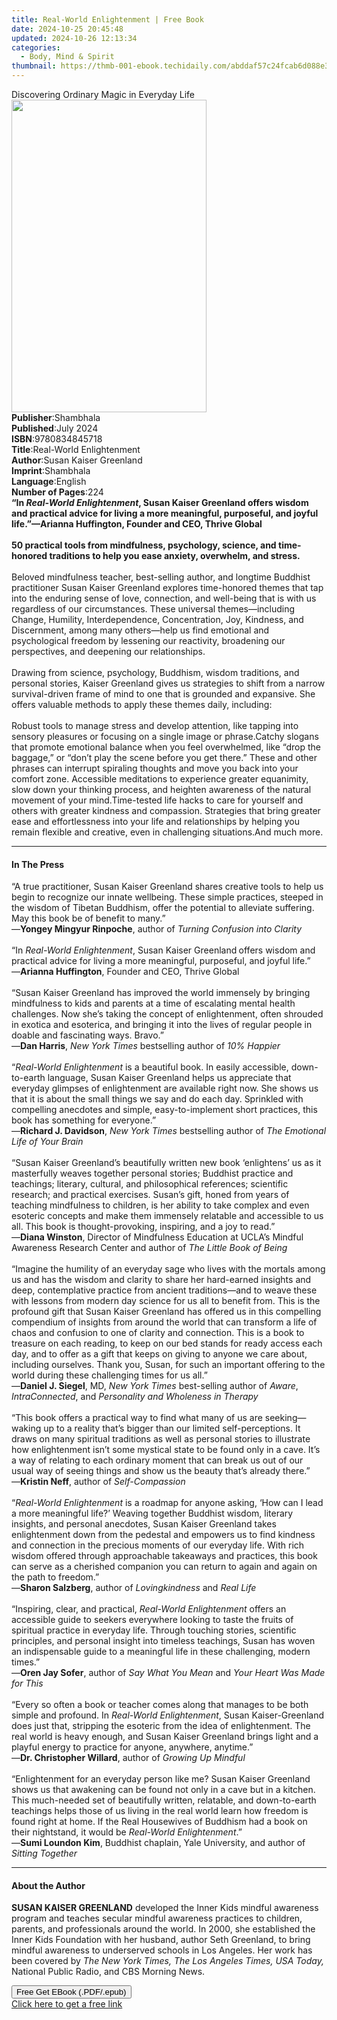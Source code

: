 ```yaml
---
title: Real-World Enlightenment | Free Book
date: 2024-10-25 20:45:48
updated: 2024-10-26 12:13:34
categories:
  - Body, Mind & Spirit
thumbnail: https://thmb-001-ebook.techidaily.com/abddaf57c24fcab6d088e3fd9fb45d8da862c99a6d86111f7ed02b7fde74ec27.jpg
---
```

<main id="book-container">
  <div class="flex flex-col">
    <div class="book-brief flex-1 py-6 px-4 sm:p-6 md:py-10 md:px-8">
      <!-- brief-->
      <div class="book-brief-main">
        Discovering Ordinary Magic in Everyday Life
      </div>
    </div>
    <div
      class="book-meta-info flex-1 grid gap-4 col-start-1 col-end-3 row-start-1 sm:mb-6 sm:grid-cols-4 lg:gap-6 lg:col-start-2 lg:row-end-6 lg:row-span-6 lg:mb-0"
    >
      <div
        class="book-meta-info-left place-content-center mt-4 p-4 text-sm leading-6 col-start-2 col-span-2 dark:text-slate-400"
      >
        <img
          class="w-full h-500 object-cover rounded-lg sm:h-255 sm:col-span-2 lg:col-span-full"
          src="https://img-001-ebook.techidaily.com/acd94a596540ed5da11b5712553f362c616e69c753c4b972c65479ecb220829a.jpg"
          alt=""
          width="312"
          height="500"
        />
      </div>
      <div
        class="book-meta-info-right mt-2 col-start-1 row-start-2 col-span-3 self-center"
      >
        <!-- meta data  -->
        <div class="flex flex-col px-4 md:px-8">
          <div class="flex-1">
            <strong>Publisher</strong>:<span class="px-2">Shambhala</span>
          </div>
          <div class="flex-1">
            <strong>Published</strong>:<span class="px-2">July 2024</span>
          </div>
          <div class="flex-1">
            <strong>ISBN</strong>:<span class="px-2">9780834845718</span>
          </div>
          <div class="flex-1">
            <strong>Title</strong>:<span class="px-2"
              >Real-World Enlightenment</span
            >
          </div>
          <div class="flex-1">
            <strong>Author</strong>:<span class="px-2"
              >Susan Kaiser Greenland</span
            >
          </div>
          <div class="flex-1">
            <strong>Imprint</strong>:<span class="px-2">Shambhala</span>
          </div>
          <div class="flex-1">
            <strong>Language</strong>:<span class="px-2">English</span>
          </div>
          <div class="flex-1">
            <strong>Number of Pages</strong>:<span class="px-2">224</span>
          </div>
        </div>
      </div>
    </div>
    <div class="book-description flex-1 py-6 px-4 sm:p-6 md:py-10 md:px-8">
      <div class="book-description-main">
        <div accordion-content="" id="description">
          <b
            >“In <i>Real-World Enlightenment</i>, Susan Kaiser Greenland offers
            wisdom and practical advice for living a more meaningful,
            purposeful, and joyful life.”—Arianna Huffington, Founder and CEO,
            Thrive Global </b
          ><br />
          &nbsp;<br />
          <b
            >50 practical tools from mindfulness, psychology, science, and
            time-honored traditions to help you ease anxiety, overwhelm, and
            stress.</b
          ><br />
          &nbsp;<br />
          Beloved mindfulness teacher, best-selling author, and longtime
          Buddhist practitioner Susan Kaiser Greenland explores time-honored
          themes that tap into the enduring sense of love, connection, and
          well-being that is with us regardless of our circumstances. These
          universal themes—including Change, Humility, Interdependence,
          Concentration, Joy, Kindness, and Discernment, among many others—help
          us find emotional and psychological freedom by lessening our
          reactivity, broadening our perspectives, and deepening our
          relationships.&nbsp;&nbsp;&nbsp;<br />
          &nbsp;<br />
          Drawing from science, psychology, Buddhism, wisdom traditions, and
          personal stories, Kaiser Greenland gives us strategies to shift from a
          narrow survival-driven frame of mind to one that is grounded and
          expansive. She offers valuable methods to apply these themes daily,
          including:<br /><br />
          Robust tools to manage stress and develop attention, like tapping into
          sensory pleasures or focusing on a single image or phrase.Catchy
          slogans that promote emotional balance when you feel overwhelmed, like
          “drop the baggage,” or “don’t play the scene before you get there.”
          These and other phrases can interrupt spiraling thoughts and move you
          back into your comfort zone.&nbsp;Accessible meditations to experience
          greater equanimity, slow down your thinking process, and heighten
          awareness of the natural movement of your mind.Time-tested life hacks
          to care for yourself and others with greater kindness and
          compassion.&nbsp;Strategies that bring greater ease and effortlessness
          into your life and relationships by helping you remain flexible and
          creative, even in challenging situations.And much more.&nbsp;
        </div>
        <div class="accordion-fader"></div>
      </div>
    </div>
    <div class="book-excerpts flex-1 py-6 px-4 sm:p-6 md:py-10 md:px-8">
      <!-- excerpts-->
      <div class="book-excerpts-main">
        <hr />
        <h4 class="placeholder placeholder-heading">
          <span>In The Press</span>
        </h4>
        <p>
          “A true practitioner, Susan Kaiser Greenland shares creative tools to
          help us begin to recognize our innate wellbeing. These simple
          practices, steeped in the wisdom of Tibetan Buddhism, offer the
          potential to alleviate suffering. May this book be of benefit to
          many.”<br />
          —<b>Yongey Mingyur Rinpoche</b>, author of
          <i>Turning Confusion into Clarity</i><u> </u><br />
          &nbsp;<br />
          “In <i>Real-World Enlightenment</i>,&nbsp;Susan Kaiser Greenland<b
          > </b>offers wisdom and practical advice for living<b> </b>a more
          meaningful, purposeful, and joyful&nbsp;life.”<br />
          —<b>Arianna Huffington</b>, Founder and CEO, Thrive Global<br />
          &nbsp;<br />
          “Susan Kaiser Greenland has improved the world immensely by bringing
          mindfulness to kids and parents at a time of escalating mental health
          challenges. Now she’s taking the concept of enlightenment, often
          shrouded in exotica and esoterica, and bringing it into the lives of
          regular people in doable and fascinating ways. Bravo.”<br />
          —<b>Dan Harris</b>, <i>New York Times </i>bestselling author of
          <i>10% Happier</i> <br />
          &nbsp;<br />
          “<i>Real-World Enlightenment</i> is a beautiful book. In easily
          accessible, down-to-earth language, Susan Kaiser Greenland helps us
          appreciate that everyday glimpses of enlightenment are available right
          now. She shows us that it is about the small things we say and do each
          day. Sprinkled with compelling anecdotes and simple, easy-to-implement
          short practices, this book has something for everyone.”<br />
          —<b>Richard J. Davidson</b>, <i>New York Times</i> bestselling author
          of <i>The Emotional Life of Your Brain</i><br />
          &nbsp;<br />
          “Susan Kaiser Greenland’s beautifully written new book ‘enlightens’ us
          as it masterfully weaves together personal stories; Buddhist practice
          and teachings; literary, cultural, and philosophical references;
          scientific research; and practical exercises. Susan’s gift, honed from
          years of teaching mindfulness to children, is her ability to take
          complex and even esoteric concepts and make them immensely relatable
          and accessible to us all. This book is thought-provoking, inspiring,
          and a joy to read.”<br />
          —<b>Diana Winston</b>, Director of Mindfulness Education at UCLA’s
          Mindful Awareness Research Center and author of
          <i>The Little Book of Being</i><br />
          <u> </u><br />
          “Imagine the humility of an everyday sage who lives with the mortals
          among us and has the wisdom and clarity to share her hard-earned
          insights and deep, contemplative practice from ancient traditions—and
          to weave these with lessons from modern day science for us all to
          benefit from. This is the profound gift that Susan Kaiser Greenland
          has offered us in this compelling compendium of insights from around
          the world that can transform a life of chaos and confusion to one of
          clarity and connection. This is a book to treasure on each reading, to
          keep on our bed stands for ready access each day, and to offer as a
          gift that keeps on giving to anyone we care about, including
          ourselves. Thank you, Susan, for such an important offering to the
          world during these challenging times for us all.”<br />
          —<b>Daniel J. Siegel</b>, MD, <i>New York Times</i> best-selling
          author of <i>Aware</i>, <i>IntraConnected</i>, and
          <i>Personality and Wholeness in Therapy</i><br />
          &nbsp;<br />
          “This book offers a practical way to find what many of us are
          seeking—waking up to a reality that’s bigger than our limited
          self-perceptions. It draws on many spiritual traditions as well as
          personal stories to illustrate how enlightenment isn’t some mystical
          state to be found only in a cave. It’s a way of relating to each
          ordinary moment that can break us out of our usual way of seeing
          things and show us the beauty that’s already there.”<br />
          —<b>Kristin Neff</b>, author of <i>Self-Compassion</i><br />
          &nbsp;<br />
          “<i>Real-World Enlightenment</i> is a roadmap for anyone asking, ‘How
          can I lead a more meaningful life?’ Weaving together Buddhist wisdom,
          literary insights, and personal anecdotes, Susan Kaiser Greenland
          takes enlightenment down from the pedestal and empowers us to find
          kindness and connection in the precious moments of our everyday life.
          With rich wisdom offered through approachable takeaways and practices,
          this book can serve as a cherished companion you can return to again
          and again on the path to freedom.”<br />
          —<b>Sharon Salzberg</b>, author of <i>Lovingkindness</i> and
          <i>Real Life</i><br />
          <u> </u><br />
          “Inspiring, clear, and practical,
          <i>Real-World Enlightenment </i>offers an accessible guide to seekers
          everywhere looking to taste the fruits of spiritual practice in
          everyday life. Through touching stories, scientific principles, and
          personal insight into timeless teachings, Susan has woven an
          indispensable guide to a meaningful life in these challenging, modern
          times.”<br />
          —<b>Oren Jay Sofer</b>, author of <i>Say What You Mean </i>and
          <i>Your Heart Was Made for This</i><br />
          &nbsp;<br />
          “Every so often a book or teacher comes along that manages to be both
          simple and profound. In <i>Real-World Enlightenment</i>, Susan
          Kaiser-Greenland does just&nbsp;that, stripping the esoteric from the
          idea of enlightenment. The real world is heavy enough, and Susan
          Kaiser Greenland brings light and a playful energy to practice for
          anyone, anywhere, anytime.”<br />
          —<b>Dr. Christopher Willard</b>, author of <i>Growing Up Mindful</i
          ><br />
          <i> </i><br />
          “Enlightenment for an everyday person like me? Susan Kaiser Greenland
          shows us that awakening can be found not only in a cave but in a
          kitchen. This much-needed set of beautifully written, relatable, and
          down-to-earth teachings helps those of us living in the real world
          learn how freedom is found right at home. If the Real Housewives of
          Buddhism had a book on their nightstand, it would be<i>
            Real-World Enlightenment</i
          >.”<br />
          —<b>Sumi Loundon Kim</b>, Buddhist chaplain, Yale University, and
          author of<i> Sitting Together</i>
        </p>
      </div>
    </div>
    <div class="book-about-author flex-1 py-6 px-4 sm:p-6 md:py-10 md:px-8">
      <!-- about author-->
      <div class="book-main-author-main">
        <hr />
        <h4 class="placeholder placeholder-heading">
          <span>About the Author</span>
        </h4>
        <p>
          <b>SUSAN KAISER GREENLAND</b> ​developed the Inner Kids mindful
          awareness program and teaches secular mindful awareness practices to
          children, parents, and professionals around the world. In 2000, she
          established the Inner Kids Foundation with her husband, author Seth
          Greenland, to bring mindful awareness to underserved schools in Los
          Angeles. Her work has been covered by
          <i>The New York Times, The Los Angeles Times, USA Today,</i> National
          Public Radio, and CBS Morning News.
        </p>
      </div>
    </div>
    <div class="book-free-get flex-1 py-6 px-4 sm:p-6 md:py-10 md:px-8">
      <button
        id="btn-free-get"
        class="bg-blue-500 hover:bg-blue-700 text-white font-bold py-2 px-4 rounded"
      >
        Free Get EBook (.PDF/.epub)
      </button>
      <div id="countdown-display" class="px-2 text-lg mt-2"></div>
      <a
        id="free-link"
        class="hidden bg-blue-500 hover:bg-blue-700 text-white font-bold py-2 px-4 rounded"
        href="https://www.ebooks.com/en-us/book/211241752/real-world-enlightenment/susan-kaiser-greenland/"
        target="_blank"
        >Click here to get a free link</a
      >
    </div>
    <script>
      let countdownTime = 0;
      let countdownInterval = null;
      document
        .getElementById('btn-free-get')
        .addEventListener('click', startCountdown);
      function startCountdown() {
        countdownTime = new Date().getTime() + 60000 * 3;
        countdownInterval = setInterval(updateCountdown, 1000);
        document.getElementById('btn-free-get').disabled = true;
        document
          .getElementById('btn-free-get')
          .classList.add('bg-gray-500', 'cursor-not-allowed');
      }
      function updateCountdown() {
        let currentTime = new Date().getTime();
        let timeLeft = countdownTime - currentTime;
        let secondsLeft = Math.floor(timeLeft / 1000);
        document.getElementById('countdown-display').innerHTML =
          `Remaining time: ${secondsLeft} seconds.`;
        if (secondsLeft <= 0) {
          clearInterval(countdownInterval);
          document.getElementById('btn-free-get').classList.add('hidden');
          document.getElementById('free-link').classList.remove('hidden');
          document.getElementById('countdown-display').innerHTML = '';
        }
      }
    </script>
  </div>
</main>
